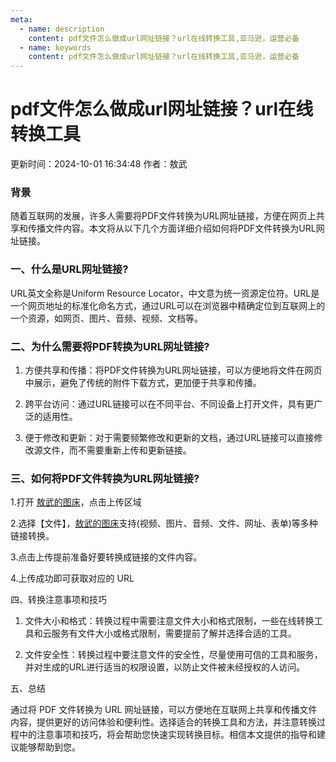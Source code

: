 ```yaml
---
meta:
  - name: description
    content: pdf文件怎么做成url网址链接？url在线转换工具,亚马逊，运营必备
  - name: keywords
    content: pdf文件怎么做成url网址链接？url在线转换工具,亚马逊，运营必备
---
```


# pdf文件怎么做成url网址链接？url在线转换工具

更新时间：2024-10-01 16:34:48 作者：敖武

### 背景

随着互联网的发展，许多人需要将PDF文件转换为URL网址链接，方便在网页上共享和传播文件内容。本文将从以下几个方面详细介绍如何将PDF文件转换为URL网址链接。


### 一、什么是URL网址链接?

URL英文全称是Uniform Resource Locator，中文意为统一资源定位符。URL是一个网页地址的标准化命名方式，通过URL可以在浏览器中精确定位到互联网上的一个资源，如网页、图片、音频、视频、文档等。

### 二、为什么需要将PDF转换为URL网址链接?

1. 方便共享和传播：将PDF文件转换为URL网址链接，可以方便地将文件在网页中展示，避免了传统的附件下载方式，更加便于共享和传播。

2. 跨平台访问：通过URL链接可以在不同平台、不同设备上打开文件，具有更广泛的适用性。

3. 便于修改和更新：对于需要频繁修改和更新的文档，通过URL链接可以直接修改源文件，而不需要重新上传和更新链接。

### 三、如何将PDF文件转换为URL网址链接?

1.打开 [敖武的图床](https://playground.z.wiki/img-cloud/index.html)，点击上传区域

2.选择【文件】，[敖武的图床](https://playground.z.wiki/img-cloud/index.html)支持(视频、图片、音频、文件、网址、表单)等多种链接转换。

3.点击上传提前准备好要转换成链接的文件内容。

4.上传成功即可获取对应的 URL



四、转换注意事项和技巧

1. 文件大小和格式：转换过程中需要注意文件大小和格式限制，一些在线转换工具和云服务有文件大小或格式限制，需要提前了解并选择合适的工具。

2. 文件安全性：转换过程中要注意文件的安全性，尽量使用可信的工具和服务，并对生成的URL进行适当的权限设置，以防止文件被未经授权的人访问。

五、总结

通过将 PDF 文件转换为 URL 网址链接，可以方便地在互联网上共享和传播文件内容，提供更好的访问体验和便利性。选择适合的转换工具和方法，并注意转换过程中的注意事项和技巧，将会帮助您快速实现转换目标。相信本文提供的指导和建议能够帮助到您。
